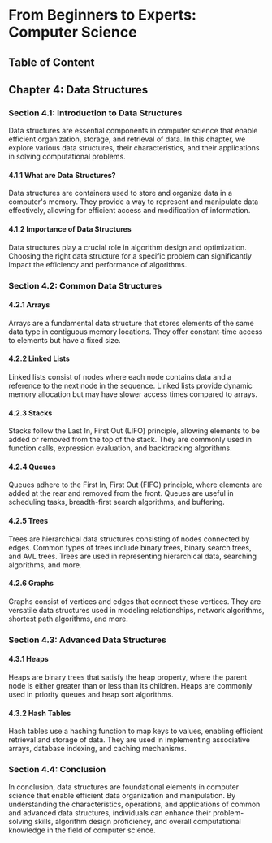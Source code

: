 # From Beginners to Experts: Computer Science
## Table of Content
## Chapter 4: Data Structures

### Section 4.1: Introduction to Data Structures

Data structures are essential components in computer science that enable efficient organization, storage, and retrieval of data. In this chapter, we explore various data structures, their characteristics, and their applications in solving computational problems.

#### 4.1.1 What are Data Structures?

Data structures are containers used to store and organize data in a computer's memory. They provide a way to represent and manipulate data effectively, allowing for efficient access and modification of information.

#### 4.1.2 Importance of Data Structures

Data structures play a crucial role in algorithm design and optimization. Choosing the right data structure for a specific problem can significantly impact the efficiency and performance of algorithms.

### Section 4.2: Common Data Structures

#### 4.2.1 Arrays
Arrays are a fundamental data structure that stores elements of the same data type in contiguous memory locations. They offer constant-time access to elements but have a fixed size.

#### 4.2.2 Linked Lists
Linked lists consist of nodes where each node contains data and a reference to the next node in the sequence. Linked lists provide dynamic memory allocation but may have slower access times compared to arrays.

#### 4.2.3 Stacks
Stacks follow the Last In, First Out (LIFO) principle, allowing elements to be added or removed from the top of the stack. They are commonly used in function calls, expression evaluation, and backtracking algorithms.

#### 4.2.4 Queues
Queues adhere to the First In, First Out (FIFO) principle, where elements are added at the rear and removed from the front. Queues are useful in scheduling tasks, breadth-first search algorithms, and buffering.

#### 4.2.5 Trees
Trees are hierarchical data structures consisting of nodes connected by edges. Common types of trees include binary trees, binary search trees, and AVL trees. Trees are used in representing hierarchical data, searching algorithms, and more.

#### 4.2.6 Graphs
Graphs consist of vertices and edges that connect these vertices. They are versatile data structures used in modeling relationships, network algorithms, shortest path algorithms, and more.

### Section 4.3: Advanced Data Structures

#### 4.3.1 Heaps
Heaps are binary trees that satisfy the heap property, where the parent node is either greater than or less than its children. Heaps are commonly used in priority queues and heap sort algorithms.

#### 4.3.2 Hash Tables
Hash tables use a hashing function to map keys to values, enabling efficient retrieval and storage of data. They are used in implementing associative arrays, database indexing, and caching mechanisms.

### Section 4.4: Conclusion

In conclusion, data structures are foundational elements in computer science that enable efficient data organization and manipulation. By understanding the characteristics, operations, and applications of common and advanced data structures, individuals can enhance their problem-solving skills, algorithm design proficiency, and overall computational knowledge in the field of computer science.
